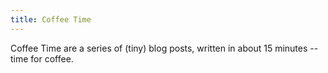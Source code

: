 ```yaml
---
title: Coffee Time
---
```


Coffee Time are a series of (tiny) blog posts, written in about 15 minutes -- time for coffee.
